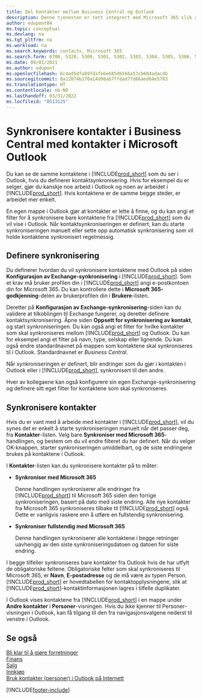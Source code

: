```yaml
---
title: Del kontakter mellom Business Central og Outlook
description: Denne tjenesten er tett integrert med Microsoft 365 slik at du kan dele kontakter mellom Outlook og Business Central.
author: edupont04
ms.topic: conceptual
ms.devlang: na
ms.tgt_pltfrm: na
ms.workload: na
ms.search.keywords: contacts, Microsoft 365
ms.search.form: 6700, 5320, 5300, 5301, 5302, 5303, 5304, 5305, 5306, 5307, 5308, 5309, 5310, 5311
ms.date: 04/01/2021
ms.author: edupont
ms.openlocfilehash: 6c4ed5dfa89fdafe6e685d6566a57cb604adacdb
ms.sourcegitcommit: 8a12074b170a14d98ab7ffdad77d66aed64e5783
ms.translationtype: HT
ms.contentlocale: nb-NO
ms.lasthandoff: 03/31/2022
ms.locfileid: "8513125"
---
```

# <a name="synchronize-contacts-in-business-central-with-contacts-in-microsoft-outlook"></a>Synkronisere kontakter i Business Central med kontakter i Microsoft Outlook

Du kan se de samme kontaktene i [!INCLUDE[prod_short](includes/prod_short.md)] som du ser i Outlook, hvis du definerer kontaktsynkronisering. Hvis for eksempel du er selger, gjør du kanskje noe arbeid i Outlook og noen av arbeidet i [!INCLUDE[prod_short](includes/prod_short.md)]. Hvis kontaktene er de samme begge steder, er arbeidet mer enkelt.  

En egen mappe i Outlook gjør at kontakter er lette å finne, og du kan angi et filter for å synkronisere bare kontaktene fra [!INCLUDE[prod_short](includes/prod_short.md)] som du vil vise i Outlook. Når kontaktsynkroniseringen er definert, kan du starte synkroniseringen manuelt eller sette opp automatisk synkronisering som vil holde kontaktene synkronisert regelmessig.  

## <a name="set-up-synchronization"></a>Definere synkronisering
Du definerer hvordan du vil synkronisere kontaktene med Outlook på siden **Konfigurasjon av Exchange-synkronisering** i [!INCLUDE[prod_short](includes/prod_short.md)]. Som et krav må bruker profilen din i [!INCLUDE[prod_short](includes/prod_short.md)] angi e-postkontoen din for Microsoft 365. Du kan kontrollere dette i **Microsoft 365-godkjenning**-delen av brukerprofilen din i **Brukere**-listen.  

Deretter på **Konfigurasjon av Exchange-synkronisering**-siden kan du validere at tilkoblingen til Exchange fungerer, og deretter definere kontaktsynkronisering. Åpne siden **Oppsett for synkronisering av kontakt**, og start synkroniseringen. Du kan også angi et filter for hvilke kontakter som skal synkroniseres mellom [!INCLUDE[prod_short](includes/prod_short.md)] og Outlook. Du kan for eksempel angi et filter på navn, type, selskap eller lignende. Du kan også endre standardnavnet på mappen som kontaktene skal synkroniseres til i Outlook. Standardnavnet er *Business Central*.  

Når synkroniseringen er definert, blir endringer som du gjør i kontakten i Outlook eller i [!INCLUDE[prod_short](includes/prod_short.md)], synkronisert til den andre.  

Hver av kollegaene kan også konfigurere sin egen Exchange-synkronisering og definere sitt eget filter for kontaktene som skal synkroniseres.  

## <a name="synchronize-contacts"></a>Synkronisere kontakter
Hvis du er vant med å arbeide med kontakter i [!INCLUDE[prod_short](includes/prod_short.md)], vil du synes det er enkelt å starte synkroniseringen manuelt når det passer deg, fra **Kontakter**-listen. Velg bare **Synkroniser med Microsoft 365**-handlingen, og bestem om du vil endre filteret du har definert. Når du velger OK-knappen, starter synkroniseringen umiddelbart, og de siste endringene brukes på kontaktene i Outlook.  

I **Kontakter**-listen kan du synkronisere kontakter på to måter:

* **Synkroniser med Microsoft 365**

  Denne handlingen synkroniserer alle endringer fra [!INCLUDE[prod_short](includes/prod_short.md)] til Microsoft 365 siden den forrige synkroniseringen, basert på dato med siste endring. Alle nye kontakter fra Microsoft 365 synkroniseres tilbake til [!INCLUDE[prod_short](includes/prod_short.md)] også. Dette er vanligvis raskere enn å utføre en fullstendig synkronisering.  

* **Synkroniser fullstendig med Microsoft 365**

  Denne handlingen synkroniserer alle kontaktene i begge retninger uavhengig av den siste synkroniseringsdatoen og datoen for siste endring.  

I begge tilfeller synkroniseres bare kontakter fra Outlook hvis de har utfylt de obligatoriske feltene. Obligatoriske felter som skal synkroniseres til Microsoft 365, er **Navn**, **E-postadresse** og de må være av typen Person. [!INCLUDE[prod_short](includes/prod_short.md)] er hovedtabellen for kontaktopplysningene, slik at [!INCLUDE[prod_short](includes/prod_short.md)]-kontaktinformasjonen lagres i tilfelle duplikater.  

I Outlook vises kontaktene fra [!INCLUDE[prod_short](includes/prod_short.md)] i en mappe under **Andre kontakter** i **Personer**-visningen. Hvis du ikke kjenner til Personer-visningen i Outlook, kan få tilgang til den fra navigasjonsvalgene nederst til venstre i Outlook.  

## <a name="see-also"></a>Se også
[Bli klar til å gjøre forretninger](ui-get-ready-business.md)  
[Finans](finance.md)  
[Salg](sales-manage-sales.md)  
[Innkjøp](purchasing-manage-purchasing.md)  
[Bruk kontakter (personer) i Outlook på Internett](https://support.office.com/article/Using-contacts-People-in-Outlook-on-the-web-1e3438c7-26b2-420c-87de-3cea9d31b5cb?appver=OWB150)  


[!INCLUDE[footer-include](includes/footer-banner.md)]